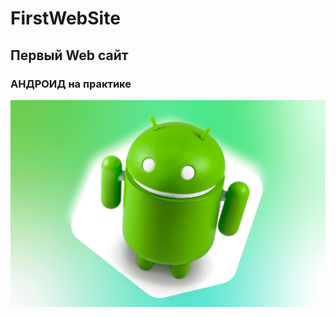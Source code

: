 # FirstWebSite
## Первый Web сайт
### АНДРОИД на практике
![DDDAAASS](android-device-identifiers-featured.jpg "Андроид")

